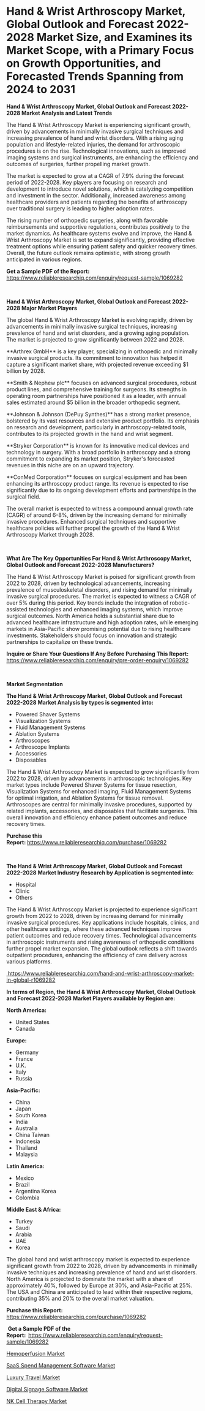 <p><h1>Hand & Wrist Arthroscopy Market, Global Outlook and Forecast 2022-2028 Market Size, and Examines its Market Scope, with a Primary Focus on Growth Opportunities, and Forecasted Trends Spanning from 2024 to 2031</h1></p><p><strong>Hand & Wrist Arthroscopy Market, Global Outlook and Forecast 2022-2028 Market Analysis and Latest Trends</strong></p>
<p><p>The Hand & Wrist Arthroscopy Market is experiencing significant growth, driven by advancements in minimally invasive surgical techniques and increasing prevalence of hand and wrist disorders. With a rising aging population and lifestyle-related injuries, the demand for arthroscopic procedures is on the rise. Technological innovations, such as improved imaging systems and surgical instruments, are enhancing the efficiency and outcomes of surgeries, further propelling market growth.</p><p>The market is expected to grow at a CAGR of 7.9% during the forecast period of 2022-2028. Key players are focusing on research and development to introduce novel solutions, which is catalyzing competition and investment in the sector. Additionally, increased awareness among healthcare providers and patients regarding the benefits of arthroscopy over traditional surgery is leading to higher adoption rates. </p><p>The rising number of orthopedic surgeries, along with favorable reimbursements and supportive regulations, contributes positively to the market dynamics. As healthcare systems evolve and improve, the Hand & Wrist Arthroscopy Market is set to expand significantly, providing effective treatment options while ensuring patient safety and quicker recovery times. Overall, the future outlook remains optimistic, with strong growth anticipated in various regions.</p></p>
<p><strong>Get a Sample PDF of the Report:&nbsp;</strong> <a href="https://www.reliableresearchiq.com/enquiry/request-sample/1069282">https://www.reliableresearchiq.com/enquiry/request-sample/1069282</a></p>
<p>&nbsp;</p>
<p><strong>Hand & Wrist Arthroscopy Market, Global Outlook and Forecast 2022-2028 Major Market Players</strong></p>
<p><p>The global Hand & Wrist Arthroscopy Market is evolving rapidly, driven by advancements in minimally invasive surgical techniques, increasing prevalence of hand and wrist disorders, and a growing aging population. The market is projected to grow significantly between 2022 and 2028.</p><p>**Arthrex GmbH** is a key player, specializing in orthopedic and minimally invasive surgical products. Its commitment to innovation has helped it capture a significant market share, with projected revenue exceeding $1 billion by 2028.</p><p>**Smith & Nephew plc** focuses on advanced surgical procedures, robust product lines, and comprehensive training for surgeons. Its strengths in operating room partnerships have positioned it as a leader, with annual sales estimated around $5 billion in the broader orthopedic segment.</p><p>**Johnson & Johnson (DePuy Synthes)** has a strong market presence, bolstered by its vast resources and extensive product portfolio. Its emphasis on research and development, particularly in arthroscopy-related tools, contributes to its projected growth in the hand and wrist segment.</p><p>**Stryker Corporation** is known for its innovative medical devices and technology in surgery. With a broad portfolio in arthroscopy and a strong commitment to expanding its market position, Stryker's forecasted revenues in this niche are on an upward trajectory.</p><p>**ConMed Corporation** focuses on surgical equipment and has been enhancing its arthroscopy product range. Its revenue is expected to rise significantly due to its ongoing development efforts and partnerships in the surgical field.</p><p>The overall market is expected to witness a compound annual growth rate (CAGR) of around 6-8%, driven by the increasing demand for minimally invasive procedures. Enhanced surgical techniques and supportive healthcare policies will further propel the growth of the Hand & Wrist Arthroscopy Market through 2028.</p></p>
<p>&nbsp;</p>
<p><strong>What Are The Key Opportunities For Hand & Wrist Arthroscopy Market, Global Outlook and Forecast 2022-2028 Manufacturers?</strong></p>
<p><p>The Hand & Wrist Arthroscopy Market is poised for significant growth from 2022 to 2028, driven by technological advancements, increasing prevalence of musculoskeletal disorders, and rising demand for minimally invasive surgical procedures. The market is expected to witness a CAGR of over 5% during this period. Key trends include the integration of robotic-assisted technologies and enhanced imaging systems, which improve surgical outcomes. North America holds a substantial share due to advanced healthcare infrastructure and high adoption rates, while emerging markets in Asia-Pacific show promising potential due to rising healthcare investments. Stakeholders should focus on innovation and strategic partnerships to capitalize on these trends.</p></p>
<p><strong>Inquire or Share Your Questions If Any Before Purchasing This Report:</strong> <a href="https://www.reliableresearchiq.com/enquiry/pre-order-enquiry/1069282">https://www.reliableresearchiq.com/enquiry/pre-order-enquiry/1069282</a></p>
<p>&nbsp;</p>
<p><strong>Market Segmentation</strong></p>
<p><strong>The Hand & Wrist Arthroscopy Market, Global Outlook and Forecast 2022-2028 Market Analysis by types is segmented into:</strong></p>
<p><ul><li>Powered Shaver Systems</li><li>Visualization Systems</li><li>Fluid Management Systems</li><li>Ablation Systems</li><li>Arthroscopes</li><li>Arthroscope Implants</li><li>Accessories</li><li>Disposables</li></ul></p>
<p><p>The Hand & Wrist Arthroscopy Market is expected to grow significantly from 2022 to 2028, driven by advancements in arthroscopic technologies. Key market types include Powered Shaver Systems for tissue resection, Visualization Systems for enhanced imaging, Fluid Management Systems for optimal irrigation, and Ablation Systems for tissue removal. Arthroscopes are central for minimally invasive procedures, supported by related implants, accessories, and disposables that facilitate surgeries. This overall innovation and efficiency enhance patient outcomes and reduce recovery times.</p></p>
<p><strong>Purchase this Report:&nbsp;</strong><a href="https://www.reliableresearchiq.com/purchase/1069282">https://www.reliableresearchiq.com/purchase/1069282</a></p>
<p>&nbsp;</p>
<p><strong>The Hand & Wrist Arthroscopy Market, Global Outlook and Forecast 2022-2028 Market Industry Research by Application is segmented into:</strong></p>
<p><ul><li>Hospital</li><li>Clinic</li><li>Others</li></ul></p>
<p><p>The Hand & Wrist Arthroscopy Market is projected to experience significant growth from 2022 to 2028, driven by increasing demand for minimally invasive surgical procedures. Key applications include hospitals, clinics, and other healthcare settings, where these advanced techniques improve patient outcomes and reduce recovery times. Technological advancements in arthroscopic instruments and rising awareness of orthopedic conditions further propel market expansion. The global outlook reflects a shift towards outpatient procedures, enhancing the efficiency of care delivery across various platforms.</p></p>
<p><a href="https://www.reliableresearchiq.com/hand-and-wrist-arthroscopy-market-in-global-r1069282">&nbsp;https://www.reliableresearchiq.com/hand-and-wrist-arthroscopy-market-in-global-r1069282</a></p>
<p><strong>In terms of Region, the Hand & Wrist Arthroscopy Market, Global Outlook and Forecast 2022-2028 Market Players available by Region are:</strong></p>
<p>
    <p> <strong> North America: </strong>
        <ul>
            <li>United States</li>
            <li>Canada</li>
        </ul>
        </p> 
    <p> <strong> Europe: </strong>
        <ul>
            <li>Germany</li>
            <li>France</li>
            <li>U.K.</li>
            <li>Italy</li>
            <li>Russia</li>
        </ul>
        </p> 
    <p> <strong> Asia-Pacific: </strong>
        <ul>
            <li>China</li>
            <li>Japan</li>
            <li>South Korea</li>
            <li>India</li>
            <li>Australia</li>
            <li>China Taiwan</li>
            <li>Indonesia</li>
            <li>Thailand</li>
            <li>Malaysia</li>
        </ul>
        </p> 
    <p> <strong> Latin America: </strong>
        <ul>
            <li>Mexico</li>
            <li>Brazil</li>
            <li>Argentina Korea</li>
            <li>Colombia</li>
        </ul>
        </p> 
    <p> <strong> Middle East & Africa: </strong>
        <ul>
            <li>Turkey</li>
            <li>Saudi</li>
            <li>Arabia</li>
            <li>UAE</li>
            <li>Korea</li>
        </ul>
    </p>
    </p>
<p><p>The global hand and wrist arthroscopy market is expected to experience significant growth from 2022 to 2028, driven by advancements in minimally invasive techniques and increasing prevalence of hand and wrist disorders. North America is projected to dominate the market with a share of approximately 40%, followed by Europe at 30%, and Asia-Pacific at 25%. The USA and China are anticipated to lead within their respective regions, contributing 35% and 20% to the overall market valuation.</p></p>
<p><strong>Purchase this Report: </strong><a href="https://www.reliableresearchiq.com/purchase/1069282">https://www.reliableresearchiq.com/purchase/1069282</a></p>
<p>&nbsp;<strong>Get a Sample PDF of the Report:&nbsp;&nbsp;</strong><a href="https://www.reliableresearchiq.com/enquiry/request-sample/1069282">https://www.reliableresearchiq.com/enquiry/request-sample/1069282</a></p>
<p><strong></strong></p>
<p><p><a href="https://www.linkedin.com/pulse/global-hemoperfusion-market-size-share-analysis-product-2nvwe?trackingId=ECoMTd87Rt6Me2G3DQNqyg%3D%3D">Hemoperfusion Market</a></p><p><a href="https://www.linkedin.com/pulse/exploring-saas-spend-management-software-market-dynamics-2jbie?trackingId=C8scaou1SS%2BUZWrGs9AreQ%3D%3D">SaaS Spend Management Software Market</a></p><p><a href="https://www.linkedin.com/pulse/luxury-travel-market-size-share-growth-analysis-type-application-2d0ze?trackingId=kT%2Fe%2FILCRuqWh6wCfjZXAA%3D%3D">Luxury Travel Market</a></p><p><a href="https://www.linkedin.com/pulse/global-digital-signage-software-industry-analysis-share-fwrae?trackingId=1qG5ISf%2FQQGGpciGNcaKeQ%3D%3D">Digital Signage Software Market</a></p><p><a href="https://www.linkedin.com/pulse/unlocking-growth-potential-market-strategic-analysis-smgqe?trackingId=L9VokOwVSFWvSpxzsJCuTA%3D%3D">NK Cell Therapy Market</a></p></p>